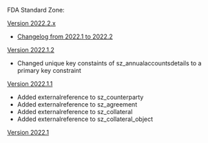 FDA Standard Zone:

[Version 2022.2.x](/v2022.2.x/relationships.html)
* [Changelog from 2022.1 to 2022.2](changelog_2022.1_2022.2.md)

[Version 2022.1.2](/v2022.1.2/relationships.html)
* Changed unique key constaints of sz_annualaccountsdetails to a primary key constraint 

[Version 2022.1.1](/v2022.1.1/relationships.html)
* Added externalreference to sz_counterparty
* Added externalreference to sz_agreement
* Added externalreference to sz_collateral
* Added externalreference to sz_collateral_object

[Version 2022.1](/v2022.1/relationships.html)